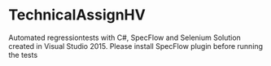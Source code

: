 # TechnicalAssignHV
Automated regressiontests with C#, SpecFlow and Selenium
Solution created in Visual Studio 2015. Please install SpecFlow plugin before running the tests